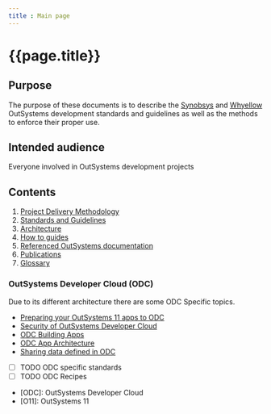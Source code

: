 ```yaml
---
title : Main page
---
```

# {{page.title}}

## Purpose

The purpose of these documents is to describe the [Synobsys](https://www.synobsys.nl/) and [Whyellow](https://whyellow.nl/) OutSystems development standards and guidelines as well as the methods to enforce their proper use.

## Intended audience

Everyone involved in OutSystems development projects

## Contents

1. [Project Delivery Methodology](/delivery-methodology/index.md)
1. [Standards and Guidelines](/standards/1-Standards.md)
1. [Architecture](/architecture/intro.md)
1. [How to guides](/how-to/intro.md)
1. [Referenced OutSystems documentation](outsystems-reference.html)
1. [Publications](/publications.md)
1. [Glossary](/common-glossary-template.md)

### OutSystems Developer Cloud (ODC)

Due to its different architecture there are some ODC Specific topics.

* [Preparing your OutSystems 11 apps to ODC]
* [Security of OutSystems Developer Cloud]
* [ODC Building Apps]
* [ODC App Architecture]
* [Sharing data defined in ODC]
* [ ] TODO ODC specific standards
* [ ] TODO ODC Recipes

[Preparing your OutSystems 11 apps to ODC]: https://raphael-ranieri.medium.com/59f5a60a1f18
[ODC App Architecture]: https://success.outsystems.com/documentation/outsystems_developer_cloud/building_apps/app_architecture/
[ODC Building Apps]: https://success.outsystems.com/documentation/outsystems_developer_cloud/building_apps/
[Security of OutSystems Developer Cloud]: https://success.outsystems.com/documentation/outsystems_developer_cloud/security_of_outsystems_developer_cloud/
[Sharing data defined in ODC]: https://success.outsystems.com/documentation/outsystems_developer_cloud/building_apps/data_in_outsystems_apps/sharing_data_defined_in_outsystems/

* [ODC]: OutSystems Developer Cloud
* [O11]: OutSystems 11
